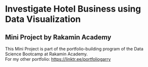 # Investigate Hotel Business using Data Visualization
## Mini Project by Rakamin Academy
This Mini Project is part of the portfolio-building program of the Data Science Bootcamp at Rakamin Academy.
<Br> For my other portfolio: https://linktr.ee/portfoliogarry